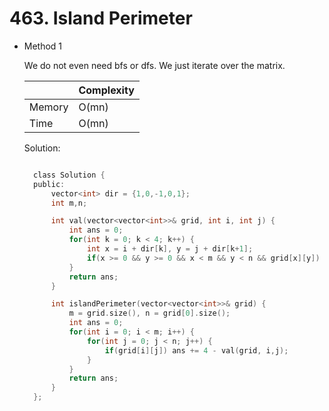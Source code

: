 # 463. Island Perimeter

- Method 1

  We do not even need bfs or dfs. We just iterate over the matrix.

  |        | Complexity |
  | ------ | ---------- |
  | Memory | O(mn)      |
  | Time   | O(mn)      |

  Solution:

  ```h

    class Solution {
    public:
        vector<int> dir = {1,0,-1,0,1};
        int m,n;

        int val(vector<vector<int>>& grid, int i, int j) {
            int ans = 0;
            for(int k = 0; k < 4; k++) {
                int x = i + dir[k], y = j + dir[k+1];
                if(x >= 0 && y >= 0 && x < m && y < n && grid[x][y]) ans++;
            }
            return ans;
        }

        int islandPerimeter(vector<vector<int>>& grid) {
            m = grid.size(), n = grid[0].size();
            int ans = 0;
            for(int i = 0; i < m; i++) {
                for(int j = 0; j < n; j++) {
                    if(grid[i][j]) ans += 4 - val(grid, i,j);
                }
            }
            return ans;
        }
    };

  ```

<!-- - Method 2

    This is another method.

    | |   Complexity  |
    | ----------- | ----------- |
    |  Memory     | O(n) |
    |      Time       |  O(n) |


    Solution:

    ``` h



    ```

- Additional Knowledge:

    Here are some additional knowledge.



<br> -->
